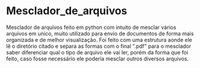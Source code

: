 # Mesclador_de_arquivos
Mesclador de arquivos feito em python com intuito de mesclar vários arquivos em unico, muito utilizado para envio de documentos de forma mais organizada e de melhor visualização.
Foi feito com uma estrutura aonde ele lê o diretório citado e separa as formas com o final ".pdf" para o mesclador saber diferenciar qual o tipo de arquivo ele vai ler, porém da forma que foi feito, caso fosse necessário ele poderia mesclar outros diversos arquivos.
